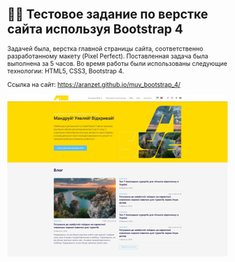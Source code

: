 # 🧪🌐 Тестовое задание по верстке сайта используя Bootstrap 4

Задачей была, верстка главной страницы сайта, соответственно разработанному макету (Pixel Perfect). Поставленная задача была выполнена за 5 часов. Во время работы были использованы следующие технологии: HTML5, CSS3, Bootstrap 4.

Ссылка на сайт: https://aranzet.github.io/muv_bootstrap_4/

![HomePage](home.jfif?raw=true "Главная страница")
